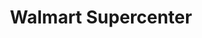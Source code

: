 ---
title: "Walmart Supercenter"
url: /winter-haven/walmart-supercenter-cypress-gardens-boulevard/
shop: Supermarkt
---